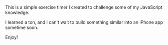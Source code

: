 This is a simple exercise timer I created to challenge some of my JavaScript knowledge.

I learned a ton, and I can't wait to build something similar into an iPhone app sometime soon.

Enjoy!
